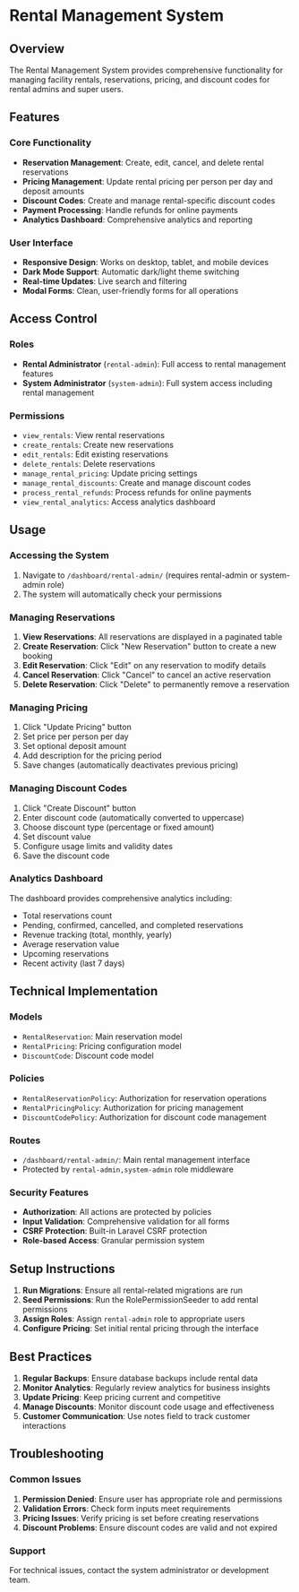 # Rental Management System

## Overview

The Rental Management System provides comprehensive functionality for managing facility rentals, reservations, pricing, and discount codes for rental admins and super users.

## Features

### Core Functionality
- **Reservation Management**: Create, edit, cancel, and delete rental reservations
- **Pricing Management**: Update rental pricing per person per day and deposit amounts
- **Discount Codes**: Create and manage rental-specific discount codes
- **Payment Processing**: Handle refunds for online payments
- **Analytics Dashboard**: Comprehensive analytics and reporting

### User Interface
- **Responsive Design**: Works on desktop, tablet, and mobile devices
- **Dark Mode Support**: Automatic dark/light theme switching
- **Real-time Updates**: Live search and filtering
- **Modal Forms**: Clean, user-friendly forms for all operations

## Access Control

### Roles
- **Rental Administrator** (`rental-admin`): Full access to rental management features
- **System Administrator** (`system-admin`): Full system access including rental management

### Permissions
- `view_rentals`: View rental reservations
- `create_rentals`: Create new reservations
- `edit_rentals`: Edit existing reservations
- `delete_rentals`: Delete reservations
- `manage_rental_pricing`: Update pricing settings
- `manage_rental_discounts`: Create and manage discount codes
- `process_rental_refunds`: Process refunds for online payments
- `view_rental_analytics`: Access analytics dashboard

## Usage

### Accessing the System
1. Navigate to `/dashboard/rental-admin/` (requires rental-admin or system-admin role)
2. The system will automatically check your permissions

### Managing Reservations
1. **View Reservations**: All reservations are displayed in a paginated table
2. **Create Reservation**: Click "New Reservation" button to create a new booking
3. **Edit Reservation**: Click "Edit" on any reservation to modify details
4. **Cancel Reservation**: Click "Cancel" to cancel an active reservation
5. **Delete Reservation**: Click "Delete" to permanently remove a reservation

### Managing Pricing
1. Click "Update Pricing" button
2. Set price per person per day
3. Set optional deposit amount
4. Add description for the pricing period
5. Save changes (automatically deactivates previous pricing)

### Managing Discount Codes
1. Click "Create Discount" button
2. Enter discount code (automatically converted to uppercase)
3. Choose discount type (percentage or fixed amount)
4. Set discount value
5. Configure usage limits and validity dates
6. Save the discount code

### Analytics Dashboard
The dashboard provides comprehensive analytics including:
- Total reservations count
- Pending, confirmed, cancelled, and completed reservations
- Revenue tracking (total, monthly, yearly)
- Average reservation value
- Upcoming reservations
- Recent activity (last 7 days)

## Technical Implementation

### Models
- `RentalReservation`: Main reservation model
- `RentalPricing`: Pricing configuration model
- `DiscountCode`: Discount code model

### Policies
- `RentalReservationPolicy`: Authorization for reservation operations
- `RentalPricingPolicy`: Authorization for pricing management
- `DiscountCodePolicy`: Authorization for discount code management

### Routes
- `/dashboard/rental-admin/`: Main rental management interface
- Protected by `rental-admin,system-admin` role middleware

### Security Features
- **Authorization**: All actions are protected by policies
- **Input Validation**: Comprehensive validation for all forms
- **CSRF Protection**: Built-in Laravel CSRF protection
- **Role-based Access**: Granular permission system

## Setup Instructions

1. **Run Migrations**: Ensure all rental-related migrations are run
2. **Seed Permissions**: Run the RolePermissionSeeder to add rental permissions
3. **Assign Roles**: Assign `rental-admin` role to appropriate users
4. **Configure Pricing**: Set initial rental pricing through the interface

## Best Practices

1. **Regular Backups**: Ensure database backups include rental data
2. **Monitor Analytics**: Regularly review analytics for business insights
3. **Update Pricing**: Keep pricing current and competitive
4. **Manage Discounts**: Monitor discount code usage and effectiveness
5. **Customer Communication**: Use notes field to track customer interactions

## Troubleshooting

### Common Issues
1. **Permission Denied**: Ensure user has appropriate role and permissions
2. **Validation Errors**: Check form inputs meet requirements
3. **Pricing Issues**: Verify pricing is set before creating reservations
4. **Discount Problems**: Ensure discount codes are valid and not expired

### Support
For technical issues, contact the system administrator or development team.
